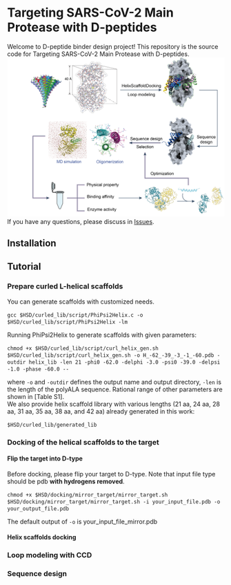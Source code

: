 # Targeting SARS-CoV-2 Main Protease with D-peptides
Welcome to D-peptide binder design project! This repository is the source code for Targeting SARS-CoV-2 Main Protease with D-peptides.
![workflow](https://github.com/laiyii/D-peptide-binder-design/blob/main/Dpep_fig1.png)
If you have any questions, please discuss in [Issues](https://github.com/laiyii/D-peptide-binder-design/issues).

## Installation




## Tutorial
### Prepare curled L-helical scaffolds
You can generate scaffolds with customized needs.
```shell
gcc $HSD/curled_lib/script/PhiPsi2Helix.c -o $HSD/curled_lib/script/PhiPsi2Helix -lm
```
Running PhiPsi2Helix to generate scaffolds with given parameters:
```shell
chmod +x $HSD/curled_lib/script/curl_helix_gen.sh
$HSD/curled_lib/script/curl_helix_gen.sh -o H_-62_-39_-3_-1_-60.pdb -outdir helix_lib -len 21 -phi0 -62.0 -delphi -3.0 -psi0 -39.0 -delpsi -1.0 -phase -60.0 --
```
where `-o` and `-outdir` defines the output name and output directory, `-len` is the length of the polyALA sequence. Rational range of other parameters are shown in [Table S1].<br>
We also provide helix scaffold library with various lengths (21 aa, 24 aa, 28 aa, 31 aa, 35 aa, 38 aa, and 42 aa) already generated in this work:
```shell
$HSD/curled_lib/generated_lib
```

### Docking of the helical scaffolds to the target
#### Flip the target into D-type
Before docking, please flip your target to D-type. Note that input file type should be pdb **with hydrogens removed**.
```shell
chmod +x $HSD/docking/mirror_target/mirror_target.sh
$HSD/docking/mirror_target/mirror_target.sh -i your_input_file.pdb -o your_output_file.pdb
```
The default output of `-o` is your_input_file_mirror.pdb

#### Helix scaffolds docking


### Loop modeling with CCD

### Sequence design


